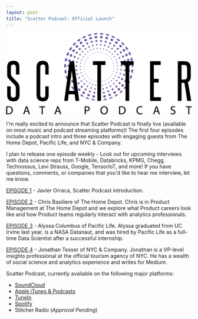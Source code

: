 ```yaml
---
layout: post
title: "Scatter Podcast: Official Launch"
---
```


[![](https://raw.githubusercontent.com/JavOrraca/Home/gh-pages/assets/img/ScatterLogo.png)](https://soundcloud.com/scatterpodcast)

I'm really excited to announce that Scatter Podcast is finally live (available on most music and podcast streaming platforms)! The first four episodes include a podcast intro and three episodes with engaging guests from The Home Depot, Pacific Life, and NYC & Company.

I plan to release one episode weekly - Look out for upcoming interviews with data science reps from T-Mobile, Databricks, KPMG, Chegg, Technossus, Levi Strauss, Google, TensorIoT, and more! If you have questions, comments, or companies that you'd like to hear me interview, let me know.

[EPISODE 1](https://soundcloud.com/scatterpodcast/episode-001) - Javier Orraca, Scatter Podcast introduction.

[EPISODE 2](https://soundcloud.com/scatterpodcast/episode-002) - Chris Basiliere of The Home Depot. Chris is in Product Management at The Home Depot and we explore what Product careers look like and how Product teams regularly interact with analytics professionals.

[EPISODE 3](https://soundcloud.com/scatterpodcast/episode-003) - Alyssa Columbus of Pacific Life. Alyssa graduated from UC Irvine last year, is a NASA Datanaut, and was hired by Pacific Life as a full-time Data Scientist after a successful internship.

[EPISODE 4](https://soundcloud.com/scatterpodcast/episode-004) - Jonathan Tesser of NYC & Company. Jonathan is a VP-level insights professional at the official tourism agency of NYC. He has a wealth of social science and analytics experience and writes for Medium.

Scatter Podcast, currently available on the following major platforms:
* [SoundCloud](https://soundcloud.com/scatterpodcast)
* [Apple iTunes & Podcasts](https://podcasts.apple.com/us/podcast/scatter-podcast/id1458544194)
* [TuneIn](https://tunein.com/podcasts/Business--Economics-Podcasts/Scatter-Podcast-p1216105/)
* [Spotify](https://open.spotify.com/show/64UpJwByrdsrLSYObuEeHx?si=n_UlBzrYQv6ptBjeXfSOsw)
* Stitcher Radio (_Approval Pending_)